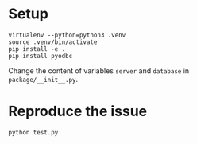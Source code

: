Setup
=======

```
virtualenv --python=python3 .venv
source .venv/bin/activate
pip install -e .
pip install pyodbc
```

Change the content of variables `server` and `database` in `package/__init__.py`.

Reproduce the issue
===================
```
python test.py
```
